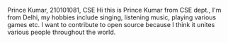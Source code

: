 Prince Kumar, 210101081, CSE
Hi this is Prince Kumar from CSE dept., I'm from Delhi, my hobbies include singing, listening music, playing various games etc.
I want to contribute to open source because I think it unites various people throughout the world. 
